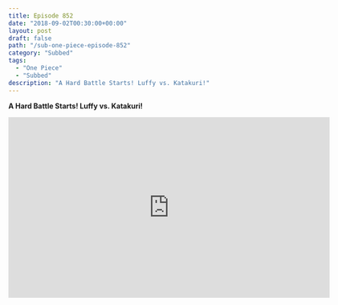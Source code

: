 ```yaml
---
title: Episode 852
date: "2018-09-02T00:30:00+00:00"
layout: post
draft: false
path: "/sub-one-piece-episode-852"
category: "Subbed"
tags:
  - "One Piece"
  - "Subbed"
description: "A Hard Battle Starts! Luffy vs. Katakuri!"
---
```


**A Hard Battle Starts! Luffy vs. Katakuri!**

<iframe width="640" height="360" src="https://www.rapidvideo.com/e/G6FRPHAZ29" frameborder="0" marginwidth=0 marginheight=0 scrolling=no allowfullscreen></iframe>

